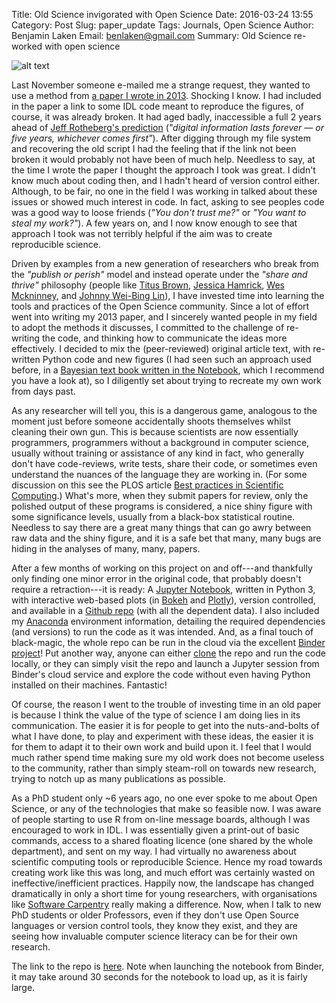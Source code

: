 Title: Old Science invigorated with Open Science
Date: 2016-03-24 13:55
Category: Post
Slug: paper_update
Tags: Journals, Open Science
Author: Benjamin Laken
Email: benlaken@gmail.com
Summary: Old Science re-worked with open science

![alt text](./theme/images/banner_old_sci.png "Original image by James
Clarke")

Last November someone e-mailed me a strange request, they wanted to use
a method from [a paper I wrote in
2013](http://www.swsc-journal.org/articles/swsc/full_html/2013/01/swsc130020/swsc130020.html).
Shocking I know. I had included in the paper a link to some IDL code
meant to reproduce the figures, of course, it was already broken. It had
aged badly, inaccessible a full 2 years ahead of [Jeff Rotheberg's
prediction](http://www.clir.org/pubs/archives/ensuring.pdf) (*"digital
information lasts forever — or five years, whichever comes first"*).
After digging through my file system and recovering the old script I had
the feeling that if the link not been broken it would probably not have
been of much help. Needless to say, at the time I wrote the paper I
thought the approach I took was great. I didn't know much about coding
then, and I hadn't heard of version control either. Although, to be
fair, no one in the field I was working in talked about these issues or
showed much interest in code. In fact, asking to see peoples code was a
good way to loose friends (*"You don't trust me?"* or *"You want to
steal my work?"*). A few years on, and I now know enough to see that
approach I took was not terribly helpful if the aim was to create
reproducible science.

Driven by examples from a new generation of researchers who break from
the *"publish or perish"* model and instead operate under the *"share
and thrive"* philosophy (people like [Titus
Brown](http://ivory.idyll.org/blog/), [Jessica
Hamrick](http://www.jesshamrick.com/blog/), [Wes
Mckninney](http://wesmckinney.com), and [Johnny Wei-Bing
Lin](http://pyaos.johnny-lin.com)), I have invested time into learning
the tools and practices of the Open Science community. Since a lot of
effort went into writing my 2013 paper, and I sincerely wanted people in
my field to adopt the methods it discusses, I committed to the challenge
of re-writing the code, and thinking how to communicate the ideas more
effectively. I decided to mix the (peer-reviewed) original article text,
with re-written Python code and new figures (I had seen such an approach
used before, in a [Bayesian text book written in the
Notebook](http://camdavidsonpilon.github.io/Probabilistic-Programming-and-Bayesian-Methods-for-Hackers/),
which I recommend you have a look at), so I diligently set about trying
to recreate my own work from days past.

As any researcher will tell you, this is a dangerous game, analogous to
the moment just before someone accidentally shoots themselves whilst
cleaning their own gun. This is because scientists are now essentially
programmers, programmers without a background in computer science,
usually without training or assistance of any kind in fact, who
generally don't have code-reviews, write tests, share their code, or
sometimes even understand the nuances of the language they are working
in. (For some discussion on this see the PLOS article [Best practices in
Scientific
Computing](http://journals.plos.org/plosbiology/article?id=10.1371/journal.pbio.1001745).)
What's more, when they submit papers for review, only the polished
output of these programs is considered, a nice shiny figure with some
significance levels, usually from a black-box statistical routine.
Needless to say there are a great many things that can go awry between
raw data and the shiny figure, and it is a safe bet that many, many bugs
are hiding in the analyses of many, many, papers.

After a few months of working on this project on and off---and
thankfully only finding one minor error in the original code, that
probably doesn't require a retraction---it is ready: A [Jupyter
Notebook](http://jupyter.org), written in Python 3, with interactive
web-based plots (in [Bokeh](http://bokeh.pydata.org/en/latest/) and
[Plotly](https://plot.ly)), version controlled, and available in a
[Github repo](https://github.com/benlaken/Composite_methods_LC13) (with
all the dependent data). I also included my
[Anaconda](https://www.continuum.io/downloads) environment information,
detailing the required dependencies (and versions) to run the code as it
was intended. And, as a final touch of black-magic, the whole repo can
be run in the cloud via the excellent [Binder
project](http://mybinder.org)! Put another way, anyone can either
[clone](https://git-scm.com/docs/git-clone) the repo and run the code
locally, or they can simply visit the repo and launch a Jupyter session
from Binder's cloud service and explore the code without even having
Python installed on their machines. Fantastic!

Of course, the reason I went to the trouble of investing time in an old
paper is because I think the value of the type of science I am doing
lies in its communication. The easier it is for people to get into the
nuts-and-bolts of what I have done, to play and experiment with these
ideas, the easier it is for them to adapt it to their own work and build
upon it. I feel that I would much rather spend time making sure my old
work does not become useless to the community, rather than simply
steam-roll on towards new research, trying to notch up as many
publications as possible.

As a PhD student only \~6 years ago, no one ever spoke to me about Open
Science, or any of the technologies that make so feasible now. I was
aware of people starting to use R from on-line message boards, although
I was encouraged to work in IDL. I was essentially given a print-out of
basic commands, access to a shared floating licence (one shared by the
whole department), and sent on my way. I had virtually no awareness
about scientific computing tools or reproducible Science. Hence my road
towards creating work like this was long, and much effort was certainly
wasted on ineffective/inefficient practices. Happily now, the landscape
has changed dramatically in only a short time for young researchers,
with organisations like [Software
Carpentry](http://software-carpentry.org) really making a difference.
Now, when I talk to new PhD students or older Professors, even if they
don't use Open Source languages or version control tools, they know they
exist, and they are seeing how invaluable computer science literacy can
be for their own research.

The link to the repo is
[here](https://github.com/benlaken/Composite_methods_LC13). Note when
launching the notebook from Binder, it may take around 30 seconds for
the notebook to load up, as it is fairly large.

</div>

</div>
